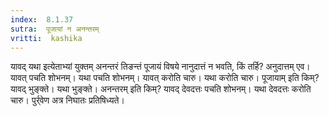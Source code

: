 ```yaml
---
index:  8.1.37
sutra:  पूजायां न अनन्तरम्
vritti:  kashika 
---
```


यावद् यथा इत्येताभ्यां युक्तम् अनन्तरं तिङन्तं पूजायं विषये नानुदात्तं न भवति, किं तर्हि? अनुदात्तम् एव। यावत् पचति शोभनम्। यथा पचति शोभनम्। यावत् करोति चारु। यथा करोति चारु। पूजायाम् इति किम्? यावद् भुङ्क्ते। यथा भुङ्क्ते। अनन्तरम् इति किम्? यावद् देवदत्तः पचति शोभनम्। यथा देवदत्तः करोति चारु। पुर्र्वेण अत्र निघातः प्रतिषिध्यते।

